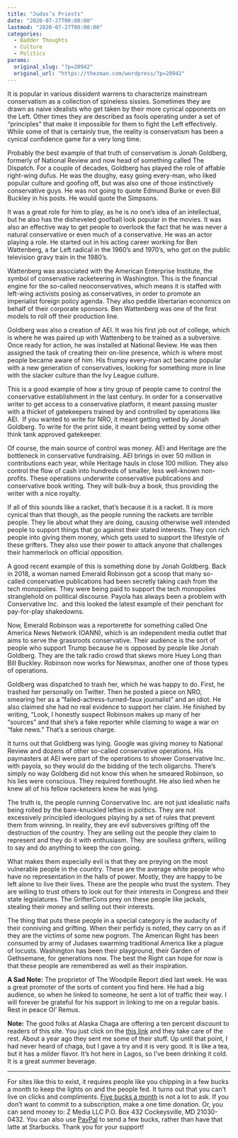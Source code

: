 ```yaml
---
title: "Judas’s Priests"
date: "2020-07-27T00:00:00"
lastmod: "2020-07-27T00:00:00"
categories:
  - Badder Thoughts
  - Culture
  - Politics
params:
  original_slug: "?p=20942"
  original_url: "https://thezman.com/wordpress/?p=20942"
---
```


It is popular in various dissident warrens to characterize mainstream
conservatism as a collection of spineless sissies. Sometimes they are
drawn as naive idealists who get taken by their more cynical opponents
on the Left. Other times they are described as fools operating under a
set of “principles” that make it impossible for them to fight the Left
effectively. While some of that is certainly true, the reality is
conservatism has been a cynical confidence game for a very long time.

Probably the best example of that truth of conservatism is Jonah
Goldberg, formerly of National Review and now head of something called
The Dispatch. For a couple of decades, Goldberg has played the role of
affable right-wing dufus. He was the doughy, easy going every-man, who
liked popular culture and goofing off, but was also one of those
instinctively conservative guys. He was not going to quote Edmund Burke
or even Bill Buckley in his posts. He would quote the Simpsons.

It was a great role for him to play, as he is no one’s idea of an
intellectual, but he also has the disheveled goofball look popular in
the movies. It was also an effective way to get people to overlook the
fact that he was never a natural conservative or even much of a
conservative. He was an actor playing a role. He started out in his
acting career working for Ben Wattenberg, a far Left radical in the
1960’s and 1970’s, who got on the public television gravy train in the
1980’s.

Wattenberg was associated with the American Enterprise Institute, the
symbol of conservative racketeering in Washington. This is the financial
engine for the so-called neoconservatives, which means it is staffed
with left-wing activists posing as conservatives, in order to promote an
imperialist foreign policy agenda. They also peddle libertarian
economics on behalf of their corporate sponsors. Ben Wattenberg was one
of the first models to roll off their production line.

Goldberg was also a creation of AEI. It was his first job out of
college, which is where he was paired up with Wattenberg to be trained
as a subversive. Once ready for action, he was installed at National
Review. He was then assigned the task of creating their on-line
presence, which is where most people became aware of him. His frumpy
every-man act became popular with a new generation of conservatives,
looking for something more in line with the slacker culture than the Ivy
League culture.

This is a good example of how a tiny group of people came to control the
conservative establishment in the last century. In order for a
conservative writer to get access to a conservative platform, it meant
passing muster with a thicket of gatekeepers trained by and controlled
by operations like AEI.  If you wanted to write for NRO, it meant
getting vetted by Jonah Goldberg. To write for the print side, it meant
being vetted by some other think tank approved gatekeeper.

Of course, the main source of control was money. AEI and Heritage are
the bottleneck in conservative fundraising. AEI brings in over 50
million in contributions each year, while Heritage hauls in close 100
million. They also control the flow of cash into hundreds of smaller,
less well-known non-profits. These operations underwrite conservative
publications and conservative book writing. They will bulk-buy a book,
thus providing the writer with a nice royalty.

If all of this sounds like a racket, that’s because it is a racket. It
is more cynical than that though, as the people running the rackets are
terrible people. They lie about what they are doing, causing otherwise
well intended people to support things that go against their stated
interests. They con rich people into giving them money, which gets used
to support the lifestyle of these grifters. They also use their power to
attack anyone that challenges their hammerlock on official opposition.

A good recent example of this is something done by Jonah Goldberg. Back
in 2018, a woman named Emerald Robinson got a scoop that many so-called
conservative publications had been secretly taking cash from the tech
monopolies. They were being paid to support the tech monopolies
stranglehold on political discourse. Payola has always been a problem
with Conservative Inc.  and this looked the latest example of their
penchant for pay-for-play shakedowns.

Now, Emerald Robinson was a reporterette for something called One
America News Network (OANN), which is an independent media outlet that
aims to serve the grassroots conservative. Their audience is the sort of
people who support Trump because he is opposed by people like Jonah
Goldberg. They are the talk radio crowd that skews more Huey Long than
Bill Buckley. Robinson now works for Newsmax, another one of those types
of operations.

Goldberg was dispatched to trash her, which he was happy to do. First,
he trashed her personally on Twitter. Then he posted a piece on NRO,
smearing her as a “failed-actress-turned-faux journalist” and an idiot.
He also claimed she had no real evidence to support her claim. He
finished by writing, “Look, I honestly suspect Robinson makes up many of
her “sources” and that she’s a fake reporter while claiming to wage a
war on “fake news.” That’s a serious charge.

It turns out that Goldberg was lying. Google was giving money to
National Review and dozens of other so-called conservative operations.
His paymasters at AEI were part of the operations to shower Conservative
Inc. with payola, so they would do the bidding of the tech oligarchs.
There’s simply no way Goldberg did not know this when he smeared
Robinson, so his lies were conscious. They required forethought. He also
lied when he knew all of his fellow racketeers knew he was lying.

The truth is, the people running Conservative Inc. are not just
idealistic naifs being rolled by the bare-knuckled lefties in politics.
They are not excessively principled ideologues playing by a set of rules
that prevent them from winning. In reality, they are evil subversives
grifting off the destruction of the country. They are selling out the
people they claim to represent and they do it with enthusiasm. They are
soulless grifters, willing to say and do anything to keep the con going.

What makes them especially evil is that they are preying on the most
vulnerable people in the country. These are the average white people who
have no representation in the halls of power. Mostly, they are happy to
be left alone to live their lives. These are the people who trust the
system. They are willing to trust others to look out for their interests
in Congress and their state legislatures. The GrifterCons prey on these
people like jackals, stealing their money and selling out their
interests.

The thing that puts these people in a special category is the audacity
of their conniving and grifting. When their perfidy is noted, they carry
on as if they are the victims of some new pogrom. The American Right has
been consumed by army of Judases swarming traditional America like a
plague of locusts. Washington has been their playground, their Garden of
Gethsemane, for generations now. The best the Right can hope for now is
that these people are remembered as well as their inspiration.

**A Sad Note:** The proprietor of The Woodpile Report died last week. He
was a great promoter of the sorts of content you find here. He had a big
audience, so when he linked to someone, he sent a lot of traffic their
way. I will forever be grateful for his support in linking to me on a
regular basis. Rest in peace Ol’ Remus.

**Note:** The good folks at Alaska Chaga are offering a ten percent
discount to readers of this site. You just click on the
<a href="https://alaskachaga.us/discount/ZMAN" rel="noopener noreferrer"
target="_blank">this link</a> and they take care of the rest. About a
year ago they sent me some of their stuff. Up until that point, I had
never heard of chaga, but I gave a try and it is very good. It is like a
tea, but it has a milder flavor. It’s hot here in Lagos, so I’ve been
drinking it cold. It is a great summer beverage.

------------------------------------------------------------------------

For sites like this to exist, it requires people like you chipping in a
few bucks a month to keep the lights on and the people fed. It turns out
that you can’t live on clicks and compliments.
<a href="https://www.subscribestar.com/the-z-blog"
rel="noopener noreferrer" target="_blank">Five bucks a month</a> is not
a lot to ask. If you don’t want to commit to a subscription, make a one
time donation. Or, you can send money to: Z Media LLC P.O. Box 432
Cockeysville, MD 21030-0432. You can also use <a
href="https://www.paypal.com/cgi-bin/webscr?cmd=_s-xclick&amp;hosted_button_id=UDAS2Q8JYA6CN&amp;source=url"
rel="noopener noreferrer" target="_blank">PayPal</a> to send a few
bucks, rather than have that latte at Starbucks. Thank you for your
support!
